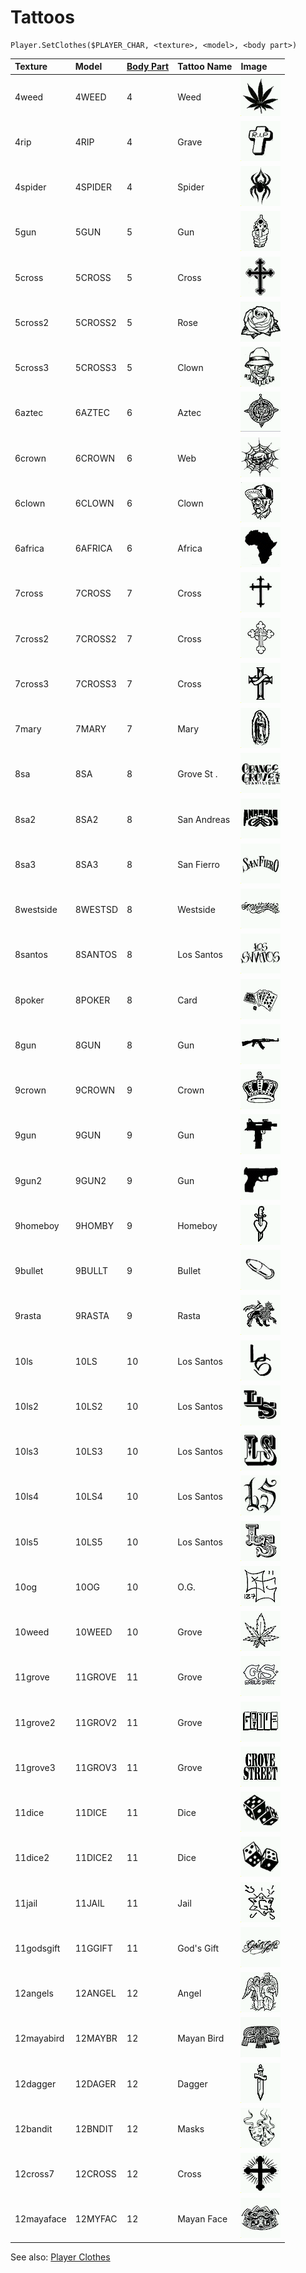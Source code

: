 # Tattoos

```text
Player.SetClothes($PLAYER_CHAR, <texture>, <model>, <body part>)
```

| Texture | Model | [Body Part](player-body-parts.md) | Tattoo Name | Image |
| :--- | :--- | :--- | :--- | :--- |
| 4weed | 4WEED | 4 | Weed | ![](../../.gitbook/assets/4weed.gif) |
| 4rip | 4RIP | 4 | Grave | ![](../../.gitbook/assets/4rip.gif) |
| 4spider | 4SPIDER | 4 | Spider | ![](../../.gitbook/assets/4spider.gif) |
| 5gun | 5GUN | 5 | Gun | ![](../../.gitbook/assets/5gun.gif) |
| 5cross | 5CROSS | 5 | Cross | ![](../../.gitbook/assets/5cross.gif) |
| 5cross2 | 5CROSS2 | 5 | Rose | ![](../../.gitbook/assets/5cross2.gif) |
| 5cross3 | 5CROSS3 | 5 | Clown | ![](../../.gitbook/assets/5cross3.gif) |
| 6aztec | 6AZTEC | 6 | Aztec | ![](../../.gitbook/assets/6aztec.gif) |
| 6crown | 6CROWN | 6 | Web | ![](../../.gitbook/assets/6crown.gif) |
| 6clown | 6CLOWN | 6 | Clown | ![](../../.gitbook/assets/6clown.gif) |
| 6africa | 6AFRICA | 6 | Africa | ![](../../.gitbook/assets/6africa.gif) |
| 7cross | 7CROSS | 7 | Cross | ![](../../.gitbook/assets/7cross.gif) |
| 7cross2 | 7CROSS2 | 7 | Cross | ![](../../.gitbook/assets/7cross2.gif) |
| 7cross3 | 7CROSS3 | 7 | Cross | ![](../../.gitbook/assets/7cross3.gif) |
| 7mary | 7MARY | 7 | Mary | ![](../../.gitbook/assets/7mary.gif) |
| 8sa | 8SA | 8 | Grove St . | ![](../../.gitbook/assets/8sa.gif) |
| 8sa2 | 8SA2 | 8 | San Andreas | ![](../../.gitbook/assets/8sa2.gif) |
| 8sa3 | 8SA3 | 8 | San Fierro | ![](../../.gitbook/assets/8sa3.gif) |
| 8westside | 8WESTSD | 8 | Westside | ![](../../.gitbook/assets/8westsd.gif) |
| 8santos | 8SANTOS | 8 | Los Santos | ![](../../.gitbook/assets/8santos.gif) |
| 8poker | 8POKER | 8 | Card | ![](../../.gitbook/assets/8poker.gif) |
| 8gun | 8GUN | 8 | Gun | ![](../../.gitbook/assets/8gun.gif) |
| 9crown | 9CROWN | 9 | Crown | ![](../../.gitbook/assets/9crown.gif) |
| 9gun | 9GUN | 9 | Gun | ![](../../.gitbook/assets/9gun.gif) |
| 9gun2 | 9GUN2 | 9 | Gun | ![](../../.gitbook/assets/9gun2.gif) |
| 9homeboy | 9HOMBY | 9 | Homeboy | ![](../../.gitbook/assets/9homby.gif) |
| 9bullet | 9BULLT | 9 | Bullet | ![](../../.gitbook/assets/9bullt.gif) |
| 9rasta | 9RASTA | 9 | Rasta | ![](../../.gitbook/assets/9rasta.gif) |
| 10ls | 10LS | 10 | Los Santos | ![](../../.gitbook/assets/10ls.gif) |
| 10ls2 | 10LS2 | 10 | Los Santos | ![](../../.gitbook/assets/10ls2.gif) |
| 10ls3 | 10LS3 | 10 | Los Santos | ![](../../.gitbook/assets/10ls3.gif) |
| 10ls4 | 10LS4 | 10 | Los Santos | ![](../../.gitbook/assets/10ls4.gif) |
| 10ls5 | 10LS5 | 10 | Los Santos | ![](../../.gitbook/assets/10ls5.gif) |
| 10og | 10OG | 10 | O.G. | ![](../../.gitbook/assets/10og.gif) |
| 10weed | 10WEED | 10 | Grove | ![](../../.gitbook/assets/10weed.gif) |
| 11grove | 11GROVE | 11 | Grove | ![](../../.gitbook/assets/11grove.gif) |
| 11grove2 | 11GROV2 | 11 | Grove | ![](../../.gitbook/assets/11grov2.gif) |
| 11grove3 | 11GROV3 | 11 | Grove | ![](../../.gitbook/assets/11grov3.gif) |
| 11dice | 11DICE | 11 | Dice | ![](../../.gitbook/assets/11dice.gif) |
| 11dice2 | 11DICE2 | 11 | Dice | ![](../../.gitbook/assets/11dice2.gif) |
| 11jail | 11JAIL | 11 | Jail | ![](../../.gitbook/assets/11jail.gif) |
| 11godsgift | 11GGIFT | 11 | God's Gift | ![](../../.gitbook/assets/11ggift.gif) |
| 12angels | 12ANGEL | 12 | Angel | ![](../../.gitbook/assets/12angel.gif) |
| 12mayabird | 12MAYBR | 12 | Mayan Bird | ![](../../.gitbook/assets/12maybr.gif) |
| 12dagger | 12DAGER | 12 | Dagger | ![](../../.gitbook/assets/12dager.gif) |
| 12bandit | 12BNDIT | 12 | Masks | ![](../../.gitbook/assets/12bndit.gif) |
| 12cross7 | 12CROSS | 12 | Cross | ![](../../.gitbook/assets/12cross.gif) |
| 12mayaface | 12MYFAC | 12 | Mayan Face | ![](../../.gitbook/assets/12myfac.gif) |

See also: [Player Clothes](clothes.md)

